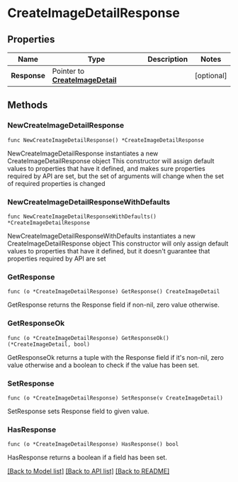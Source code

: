# CreateImageDetailResponse

## Properties

Name | Type | Description | Notes
------------ | ------------- | ------------- | -------------
**Response** | Pointer to [**CreateImageDetail**](CreateImageDetail.md) |  | [optional] 

## Methods

### NewCreateImageDetailResponse

`func NewCreateImageDetailResponse() *CreateImageDetailResponse`

NewCreateImageDetailResponse instantiates a new CreateImageDetailResponse object
This constructor will assign default values to properties that have it defined,
and makes sure properties required by API are set, but the set of arguments
will change when the set of required properties is changed

### NewCreateImageDetailResponseWithDefaults

`func NewCreateImageDetailResponseWithDefaults() *CreateImageDetailResponse`

NewCreateImageDetailResponseWithDefaults instantiates a new CreateImageDetailResponse object
This constructor will only assign default values to properties that have it defined,
but it doesn't guarantee that properties required by API are set

### GetResponse

`func (o *CreateImageDetailResponse) GetResponse() CreateImageDetail`

GetResponse returns the Response field if non-nil, zero value otherwise.

### GetResponseOk

`func (o *CreateImageDetailResponse) GetResponseOk() (*CreateImageDetail, bool)`

GetResponseOk returns a tuple with the Response field if it's non-nil, zero value otherwise
and a boolean to check if the value has been set.

### SetResponse

`func (o *CreateImageDetailResponse) SetResponse(v CreateImageDetail)`

SetResponse sets Response field to given value.

### HasResponse

`func (o *CreateImageDetailResponse) HasResponse() bool`

HasResponse returns a boolean if a field has been set.


[[Back to Model list]](../README.md#documentation-for-models) [[Back to API list]](../README.md#documentation-for-api-endpoints) [[Back to README]](../README.md)


